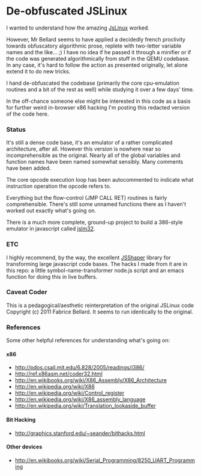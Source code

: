 De-obfuscated JSLinux
=========================================================

I wanted to understand how the amazing [JsLinux][1] worked.

However,  Mr Bellard seems to have applied a decidedly french proclivity towards obfuscatory algorithmic prose, replete with two-letter variable names and the like... ;)  I have no idea if he passed it through a minifier or if the code was generated algorithmically from stuff in the QEMU codebase.  In any case, it's hard to follow the action as presented originally, let alone extend it to do new tricks.

I hand de-obfuscated the codebase (primarily the core cpu-emulation
routines and a bit of the rest as well) while studying it over a few
days' time.

In the off-chance someone else might be interested in this code as a
basis for further weird in-browser x86 hacking I'm posting this
redacted version of the code here.

### Status
It's still a dense code base, it's an emulator of a rather
complicated architecture, after all.  However this version is nowhere
near so incomprehensible as the original.  Nearly all of the global variables
and function names have been named somewhat sensibly.  Many comments
have been added.

The core opcode execution loop has been autocommented to indicate what
instruction operation the opcode refers to.

Everything but the flow-control (JMP CALL RET) routines is fairly
comprehensible.  There's still some unnamed functions there as I
haven't worked out exactly what's going on.

There is a much more complete, ground-up project to build a 386-style emulator in javascript called [jslm32][3].

### ETC

I highly recommend, by the way, the excellent [JSShaper][2] library for transforming large javascript code bases.  The hacks I made from it are in this repo: a little symbol-name-transformer node.js script and an emacs function for doing this in live buffers.

### Caveat Coder
This is a pedagogical/aesthetic reinterpretation of the original
JSLinux code Copyright (c) 2011 Fabrice Bellard.  It seems to run
identically to the original.

### References
Some other helpful references for understanding what's going on:

#### x86
- http://pdos.csail.mit.edu/6.828/2005/readings/i386/
- http://ref.x86asm.net/coder32.html
- http://en.wikibooks.org/wiki/X86_Assembly/X86_Architecture
- http://en.wikipedia.org/wiki/X86
- http://en.wikipedia.org/wiki/Control_register
- http://en.wikipedia.org/wiki/X86_assembly_language
- http://en.wikipedia.org/wiki/Translation_lookaside_buffer

#### Bit Hacking
- http://graphics.stanford.edu/~seander/bithacks.html

#### Other devices
- http://en.wikibooks.org/wiki/Serial_Programming/8250_UART_Programming

[1]: http://bellard.org/jslinux/tech.html
[2]: http://jsshaper.org
[3]: https://github.com/ubercomp/jslm32
